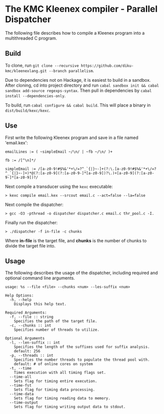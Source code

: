 # The KMC Kleenex compiler - Parallel Dispatcher 

The following file describes how to compile a Kleenex program into a multithreaded C program.

## Build 

To clone, run `git clone --recursive https://github.com/diku-kmc/kleenexlang.git --branch parallelism`.

Due to dependencies not on Hackage, it is easiest to build in a sandbox. After cloning, cd into project directory and run `cabal sandbox init && cabal sandbox add-source regexps-syntax`. Then pull in dependencies by `cabal install --dependencies-only`.

To build, run `cabal configure && cabal build`. This will place a binary in `dist/build/kexc/kexc`.


## Use 

First write the following Kleenex program and save in a file named 'email.kex':

```
emailLines := ( ~simpleEmail ~/\n/ | ~fb ~/\n/ )+

fb := /[^\n]*/

simpleEmail := /[a-z0-9!#$%&'*+\/=?^_`{|}~-]+(?:\.[a-z0-9!#$%&'*+\/=?^_`{|}~-]+)*@(?:[a-z0-9](?:[a-z0-9-]*[a-z0-9])?\.)+[a-z0-9](?:[a-z0-9-]*[a-z0-9])?/
```

Next compile a transducer using the `kexc` executable:

```
> kexc compile email.kex --srcout email.c --act=false --la=false
```

Next compile the dispatcher:
```
> gcc -O3 -pthread -o dispatcher dispatcher.c email.c thr_pool.c -I.
```

Finally run the dispatcher:
```
> ./dispatcher -f in-file -c chunks
```
Where __in-file__ is the target file, and __chunks__ is the number of chunks to divide the target file into.

## Usage
The following describes the usage of the dispatcher, including required and optional command line arguments.
```
usage: %s --file <file> --chunks <num> --les-suffix <num>

Help Options:
  -h, --help
    Displays this help text.

Required Arguments:
  -f, --file :: string
    Specifies the path of the target file.
  -c, --chunks :: int
    Specifies number of threads to utilize.

Optional Arguments
  -l, --len-suffix :: int
    Specifies the length of the suffixes used for suffix analysis.
    default: 256
  -p, --threads :: int
    Specifies the number threads to populate the thread pool with.
    default: # of online cores on system
  -t, --time
    Times execution with all timing flags set.
  --time-all
    Sets flag for timing entire execution.
  --time-fst
    Sets flag for timing data processing.
  --time-data
    Sets flag for timing reading data to memory.
  --time-output
    Sets flag for timing writing output data to stdout.
```